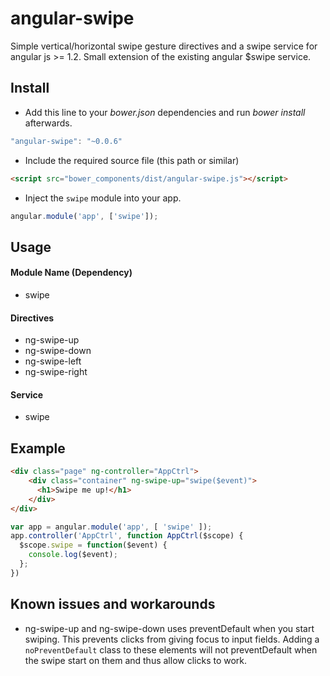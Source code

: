 angular-swipe
=============

Simple vertical/horizontal swipe gesture directives and a swipe service for angular js >= 1.2. Small extension of the existing angular $swipe service.

## Install

+ Add this line to your *bower.json* dependencies and run *bower install* afterwards.

>
``` JavaScript
"angular-swipe": "~0.0.6"
```

+ Include the required source file (this path or similar)

>
``` html
<script src="bower_components/dist/angular-swipe.js"></script>
```

+ Inject the `swipe` module into your app.

>
``` JavaScript
angular.module('app', ['swipe']);
```

## Usage

#### Module Name (Dependency)

* swipe

#### Directives

* ng-swipe-up
* ng-swipe-down
* ng-swipe-left
* ng-swipe-right

#### Service

* swipe

## Example

>
```html
<div class="page" ng-controller="AppCtrl">
    <div class="container" ng-swipe-up="swipe($event)">
      <h1>Swipe me up!</h1>
    </div>
</div>
```

>
```JavaScript
var app = angular.module('app', [ 'swipe' ]);
app.controller('AppCtrl', function AppCtrl($scope) {
  $scope.swipe = function($event) {
    console.log($event);
  };
})
```

## Known issues and workarounds

* ng-swipe-up and ng-swipe-down uses preventDefault when you start swiping. This prevents clicks from giving focus to input fields. Adding a `noPreventDefault` class to these elements will not preventDefault when the swipe start on them and thus allow clicks to work.
